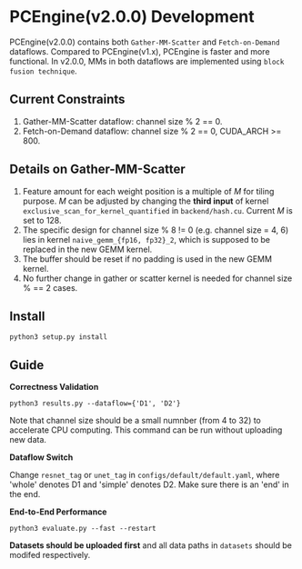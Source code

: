 # PCEngine(v2.0.0) Development
PCEngine(v2.0.0) contains both `Gather-MM-Scatter` and `Fetch-on-Demand` dataflows. Compared to PCEngine(v1.x), PCEngine is faster and more functional. In v2.0.0, MMs in both dataflows are implemented using `block fusion technique`. 

## Current Constraints 
1. Gather-MM-Scatter dataflow: channel size % 2 == 0.
2. Fetch-on-Demand dataflow: channel size % 2 == 0, CUDA_ARCH >= 800.

## Details on Gather-MM-Scatter
1. Feature amount for each weight position is a multiple of _M_ for tiling purpose. _M_ can be adjusted by changing the **third input** of kernel `exclusive_scan_for_kernel_quantified` in `backend/hash.cu`. Current _M_ is set to 128.
2. The specific design for channel size % 8 != 0 (e.g. channel size = 4, 6) lies in kernel `naive_gemm_{fp16, fp32}_2`, which is supposed to be replaced in the new GEMM kernel. 
3. The buffer should be reset if no padding is used in the new GEMM kernel.
4. No further change in gather or scatter kernel is needed for channel size % == 2 cases.

## Install
`python3 setup.py install`

## Guide
**Correctness Validation**

`python3 results.py --dataflow={'D1', 'D2'}`

Note that channel size should be a small numnber (from 4 to 32) to accelerate CPU computing. This command can be run without uploading new data.

**Dataflow Switch**

Change `resnet_tag` or `unet_tag` in `configs/default/default.yaml`, where 'whole' denotes D1 and 'simple' denotes D2. Make sure there is an 'end' in the end.

**End-to-End Performance**

`python3 evaluate.py --fast --restart`

**Datasets should be uploaded first** and all data paths in `datasets` should be modifed respectively.




